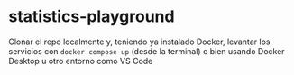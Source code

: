 # statistics-playground

Clonar el repo localmente y, teniendo ya instalado Docker, levantar los servicios con `docker compose up` (desde la terminal) o bien usando Docker Desktop u otro entorno como VS Code
